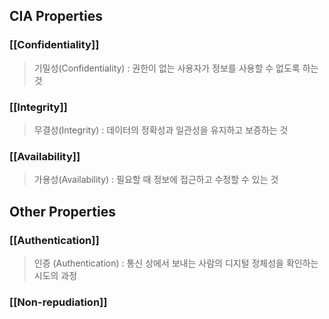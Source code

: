 ## CIA Properties
### [[Confidentiality]]
> 기밀성(Confidentiality) : 권한이 없는 사용자가 정보를 사용할 수 없도록 하는 것
### [[Integrity]]
> 무결성(Integrity) : 데이터의 정확성과 일관성을 유지하고 보증하는 것
### [[Availability]]
> 가용성(Availability) : 필요할 때 정보에 접근하고 수정할 수 있는 것
## Other Properties
### [[Authentication]]
> 인증 (Authentication) : 통신 상에서 보내는 사람의 디지털 정체성을 확인하는 시도의 과정
### [[Non-repudiation]]
